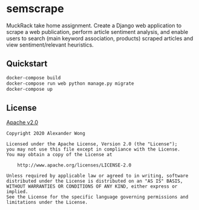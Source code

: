 # semscrape

MuckRack take home assignment. Create a Django web application to scrape a web publication, perform article sentiment analysis, and enable users to search (main keyword association, products) scraped articles and view sentiment/relevant heuristics.

## Quickstart

```bash
docker-compose build
docker-compose run web python manage.py migrate
docker-compose up
```

## License

[Apache v2.0](./LICENSE)
```text
Copyright 2020 Alexander Wong

Licensed under the Apache License, Version 2.0 (the "License");
you may not use this file except in compliance with the License.
You may obtain a copy of the License at

    http://www.apache.org/licenses/LICENSE-2.0

Unless required by applicable law or agreed to in writing, software
distributed under the License is distributed on an "AS IS" BASIS,
WITHOUT WARRANTIES OR CONDITIONS OF ANY KIND, either express or implied.
See the License for the specific language governing permissions and
limitations under the License.
```
